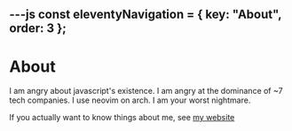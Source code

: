 ---js
const eleventyNavigation = {
	key: "About",
	order: 3
};
---
# About

I am angry about javascript's existence. I am angry at the dominance of ~7 tech
companies. I use neovim on arch. I am your worst nightmare.

If you actually want to know things about me, see [my website](https://www.blobfish.icu)
